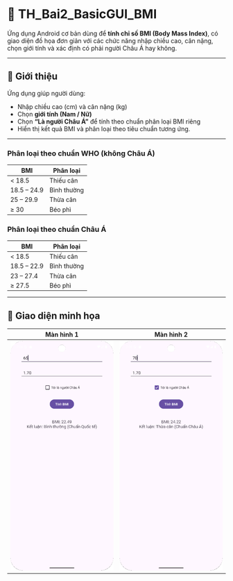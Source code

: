 # 🧮 TH_Bai2_BasicGUI_BMI
Ứng dụng Android cơ bản dùng để **tính chỉ số BMI (Body Mass Index)**, có giao diện đồ họa đơn giản với các chức năng nhập chiều cao, cân nặng, chọn giới tính và xác định có phải người Châu Á hay không.

---

## 📱 Giới thiệu

Ứng dụng giúp người dùng:
- Nhập chiều cao (cm) và cân nặng (kg)
- Chọn **giới tính (Nam / Nữ)**
- Chọn **“Là người Châu Á”** để tính theo chuẩn phân loại BMI riêng
- Hiển thị kết quả BMI và phân loại theo tiêu chuẩn tương ứng.

---

### Phân loại theo **chuẩn WHO (không Châu Á)**
| BMI | Phân loại |
|-----|------------|
| < 18.5 | Thiếu cân |
| 18.5 – 24.9 | Bình thường |
| 25 – 29.9 | Thừa cân |
| ≥ 30 | Béo phì |

### Phân loại theo **chuẩn Châu Á**
| BMI | Phân loại |
|-----|------------|
| < 18.5 | Thiếu cân |
| 18.5 – 22.9 | Bình thường |
| 23 – 27.4 | Thừa cân |
| ≥ 27.5 | Béo phì |

---

## 📱 Giao diện minh họa

| Màn hình 1 | Màn hình 2 |
|:---------------:|:-----------------:|
| <img src="images/screen8.png" alt="Screen 1" width="300"/> | <img src="images/screen9.png" alt="Screen 2" width="300"/> |